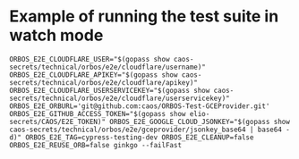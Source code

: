 # Example of running the test suite in watch mode

`ORBOS_E2E_CLOUDFLARE_USER="$(gopass show caos-secrets/technical/orbos/e2e/cloudflare/username)" ORBOS_E2E_CLOUDFLARE_APIKEY="$(gopass show caos-secrets/technical/orbos/e2e/cloudflare/apikey)" ORBOS_E2E_CLOUDFLARE_USERSERVICEKEY="$(gopass show caos-secrets/technical/orbos/e2e/cloudflare/userservicekey)" ORBOS_E2E_ORBURL='git@github.com:caos/ORBOS-Test-GCEProvider.git' ORBOS_E2E_GITHUB_ACCESS_TOKEN="$(gopass show elio-secrets/CAOS/E2E_TOKEN)" ORBOS_E2E_GOOGLE_CLOUD_JSONKEY="$(gopass show caos-secrets/technical/orbos/e2e/gceprovider/jsonkey_base64 | base64 -d)" ORBOS_E2E_TAG=cypress-testing-dev ORBOS_E2E_CLEANUP=false ORBOS_E2E_REUSE_ORB=false ginkgo --failFast`

